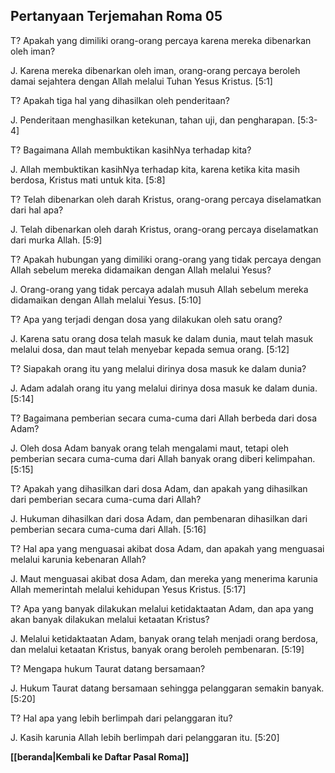 ## Pertanyaan Terjemahan Roma 05 ##

T? Apakah yang dimiliki orang-orang percaya karena mereka dibenarkan oleh iman?

J. Karena mereka dibenarkan oleh iman, orang-orang percaya beroleh damai sejahtera dengan Allah melalui Tuhan Yesus Kristus. [5:1]

T? Apakah tiga hal yang dihasilkan oleh penderitaan?

J. Penderitaan menghasilkan ketekunan, tahan uji, dan pengharapan. [5:3-4]

T? Bagaimana Allah membuktikan kasihNya terhadap kita?

J. Allah membuktikan kasihNya terhadap kita, karena ketika kita masih berdosa, Kristus mati untuk kita. [5:8]

T? Telah dibenarkan oleh darah Kristus, orang-orang percaya diselamatkan dari hal apa?

J. Telah dibenarkan oleh darah Kristus, orang-orang percaya diselamatkan dari murka Allah. [5:9]

T? Apakah hubungan yang dimiliki orang-orang yang tidak percaya dengan Allah sebelum mereka didamaikan dengan Allah melalui Yesus?

J. Orang-orang yang tidak percaya adalah musuh Allah sebelum mereka didamaikan dengan Allah melalui Yesus. [5:10]

T? Apa yang terjadi dengan dosa yang dilakukan oleh satu orang?

J. Karena satu orang dosa telah masuk ke dalam dunia, maut telah masuk melalui dosa, dan maut telah menyebar kepada semua orang. [5:12]

T? Siapakah orang itu yang melalui dirinya dosa masuk ke dalam dunia?

J. Adam adalah orang itu yang melalui dirinya dosa masuk ke dalam dunia. [5:14]

T? Bagaimana pemberian secara cuma-cuma dari Allah berbeda dari dosa Adam?

J. Oleh dosa Adam banyak orang telah mengalami maut, tetapi oleh pemberian secara cuma-cuma dari Allah banyak orang diberi kelimpahan. [5:15]

T? Apakah yang dihasilkan dari dosa Adam, dan apakah yang dihasilkan dari pemberian secara cuma-cuma dari Allah?

J. Hukuman dihasilkan dari dosa Adam, dan pembenaran dihasilkan dari pemberian secara cuma-cuma dari Allah. [5:16]

T? Hal apa yang menguasai akibat dosa Adam, dan apakah yang menguasai melalui karunia kebenaran Allah?

J. Maut menguasai akibat dosa Adam, dan mereka yang menerima karunia Allah memerintah melalui kehidupan Yesus Kristus. [5:17]

T? Apa yang banyak dilakukan melalui ketidaktaatan Adam, dan apa yang akan banyak dilakukan melalui ketaatan Kristus?

J. Melalui ketidaktaatan Adam, banyak orang telah menjadi orang berdosa, dan melalui ketaatan Kristus, banyak orang beroleh pembenaran. [5:19]

T? Mengapa hukum Taurat datang bersamaan?

J. Hukum Taurat datang bersamaan sehingga pelanggaran semakin banyak. [5:20]

T? Hal apa yang lebih berlimpah dari pelanggaran itu?

J. Kasih karunia Allah lebih berlimpah dari pelanggaran itu. [5:20]

__[[beranda|Kembali ke Daftar Pasal Roma]]__

